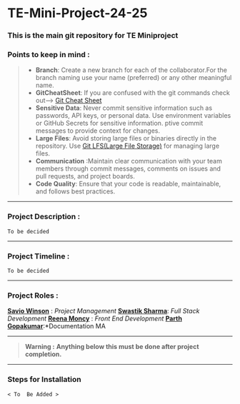 # TE-Mini-Project-24-25
### This is the main git repository for TE Miniproject
### Points to keep in mind : 
>* **Branch**: Create a new branch for each of the collaborator.For the branch naming use your name (preferred) or any other meaningful name.
>* **GitCheatSheet**: If you are confused with the git commands check out--> [Git Cheat Sheet](https://education.github.com/git-cheat-sheet-education.pdf)
>* **Sensitive Data**: Never commit sensitive information such as passwords, API keys, or personal data. Use environment variables or GitHub Secrets for sensitive information.
>ptive commit messages to provide context for changes.
>* **Large Files**: Avoid storing large files or binaries directly in the repository. Use [Git LFS(Large File Storage)](https://git-lfs.com/)  for managing large files.
>* **Communication** :Maintain clear communication with your team members through commit messages, comments on issues and pull requests, and project boards.
>* **Code Quality**: Ensure that your code is readable, maintainable, and follows best practices.

---
### Project Description : 
`To be decided`

---
### Project Timeline :
`To be decided`

---
### Project Roles :
[**Savio Winson**](https://github.com/WINSAVIO) : *Project Management*
[**Swastik Sharma**](https://github.com/VoidAI2003): *Full Stack Development*
[**Reena Moncy**](https://github.com/reenamoncy) : *Front End Development*
[**Parth Gopakumar**](https://github.com/Rudrahunter):*Documentation MA

---
> **Warning :** 
> **Anything below this must be done after project completion.**
---
### Steps for Installation
`< To  Be Added > `

